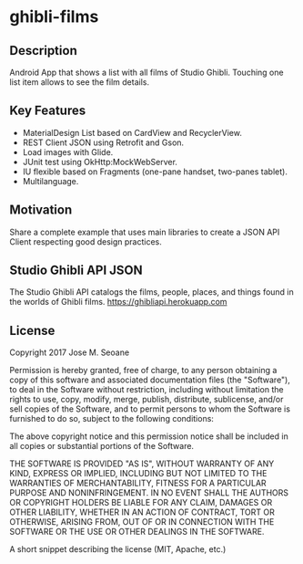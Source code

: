 # ghibli-films

## Description
Android App that shows a list with all films of Studio Ghibli. Touching one list item allows to see the film details.

## Key Features
- MaterialDesign List based on CardView and RecyclerView. 
- REST Client JSON using Retrofit and Gson.
- Load images with Glide.
- JUnit test using OkHttp:MockWebServer.
- IU flexible based on Fragments (one-pane handset, two-panes tablet).
- Multilanguage.

## Motivation
Share a complete example that uses main libraries to create a JSON API Client respecting good design practices.

## Studio Ghibli API JSON
The Studio Ghibli API catalogs the films, people, places, and things found in the worlds of Ghibli films.
https://ghibliapi.herokuapp.com

## License
Copyright 2017 Jose M. Seoane

Permission is hereby granted, free of charge, to any person obtaining a copy of this software and associated documentation files (the "Software"), to deal in the Software without restriction, including without limitation the rights to use, copy, modify, merge, publish, distribute, sublicense, and/or sell copies of the Software, and to permit persons to whom the Software is furnished to do so, subject to the following conditions:

The above copyright notice and this permission notice shall be included in all copies or substantial portions of the Software.

THE SOFTWARE IS PROVIDED "AS IS", WITHOUT WARRANTY OF ANY KIND, EXPRESS OR IMPLIED, INCLUDING BUT NOT LIMITED TO THE WARRANTIES OF MERCHANTABILITY, FITNESS FOR A PARTICULAR PURPOSE AND NONINFRINGEMENT. IN NO EVENT SHALL THE AUTHORS OR COPYRIGHT HOLDERS BE LIABLE FOR ANY CLAIM, DAMAGES OR OTHER LIABILITY, WHETHER IN AN ACTION OF CONTRACT, TORT OR OTHERWISE, ARISING FROM, OUT OF OR IN CONNECTION WITH THE SOFTWARE OR THE USE OR OTHER DEALINGS IN THE SOFTWARE.

A short snippet describing the license (MIT, Apache, etc.)
